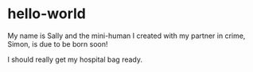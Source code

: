 # hello-world

My name is Sally and the mini-human I created with my partner in crime, Simon, is due to be born soon!

I should really get my hospital bag ready.
